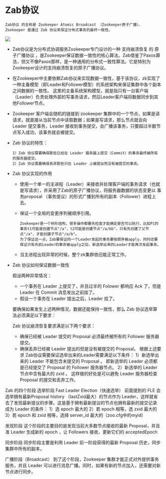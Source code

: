 # Zab协议
    Zab协议 的全称是 Zookeeper Atomic Broadcast （Zookeeper原子广播）。
    Zookeeper 是通过 Zab 协议来保证分布式事务的最终一致性。
    
   ![](https://outman-1252077993.cos.ap-nanjing.myqcloud.com/1609264542(1).jpg) 
   + Zab协议是为分布式协调服务Zookeeper专门设计的一种 支持崩溃恢复 的 原子广播协议 ，是Zookeeper保证数据一致性的核心算法。Zab借鉴了Paxos算法，但又不像Paxos那样，是一种通用的分布式一致性算法。它是特别为Zookeeper设计的支持崩溃恢复的原子广播协议。
   + 在Zookeeper中主要依赖Zab协议来实现数据一致性，基于该协议，zk实现了一种主备模型（即Leader和Follower模型）的系统架构来保证集群中各个副本之间数据的一致性。
这里的主备系统架构模型，就是指只有一台客户端（Leader）负责处理外部的写事务请求，然后Leader客户端将数据同步到其他Follower节点。
   + Zookeeper 客户端会随机的链接到 zookeeper 集群中的一个节点，如果是读请求，就直接从当前节点中读取数据；如果是写请求，那么节点就会向 Leader 提交事务，Leader 接收到事务提交，会广播该事务，只要超过半数节点写入成功，该事务就会被提交。

   + Zab 协议的特性：
    
         1）Zab 协议需要确保那些已经在 Leader 服务器上提交（Commit）的事务最终被所有的服务器提交。  
         2）Zab 协议需要确保丢弃那些只在 Leader 上被提出而没有被提交的事务。

   + Zab 协议实现的作用
    
        + 使用一个单一的主进程（Leader）来接收并处理客户端的事务请求（也就是写请求），并采用了Zab的原子广播协议，将服务器数据的状态变更以 事务proposal （事务提议）的形式广播到所有的副本（Follower）进程上去。
        + 保证一个全局的变更序列被顺序引用。
                
              Zookeeper是一个树形结构，很多操作都要先检查才能确定是否可以执行，比如P1的事务t1可能是创建节点"/a"，t2可能是创建节点"/a/bb"，只有先创建了父节点"/a"，才能创建子节点"/a/b"。
              为了保证这一点，Zab要保证同一个Leader发起的事务要按顺序被apply，同时还要保证只有先前Leader的事务被apply之后，新选举出来的Leader才能再次发起事务。

        + 当主进程出现异常的时候，整个zk集群依旧能正常工作。

   + Zab 协议如何保证数据一致性
   
     假设两种异常情况：
   
        + 一个事务在 Leader 上提交了，并且过半的 Folower 都响应 Ack 了，但是 Leader 在 Commit 消息发出之前挂了。
        + 假设一个事务在 Leader 提出之后，Leader 挂了。
    
      要确保如果发生上述两种情况，数据还能保持一致性，那么 Zab 协议选举算法必须满足以下要求：
    
      Zab 协议崩溃恢复要求满足以下两个要求：
        
        + 确保已经被 Leader 提交的 Proposal 必须最终被所有的 Follower 服务器提交。
        + 确保丢弃已经被 Leader 提出的但是没有被提交的 Proposal。
根据上述要求
Zab协议需要保证选举出来的Leader需要满足以下条件：
1）新选举出来的 Leader 不能包含未提交的 Proposal 。
即新选举的 Leader 必须都是已经提交了 Proposal 的 Follower 服务器节点。
2）新选举的 Leader 节点中含有最大的 zxid 。
这样做的好处是可以避免 Leader 服务器检查 Proposal 的提交和丢弃工作。

Zab 的四个阶段
选举阶段
Fast Leader Election（快速选举）
前面提到的 FLE 会选举拥有最新Proposal history （lastZxid最大）的节点作为 Leader，这样就省去了发现最新提议的步骤。这是基于拥有最新提议的节点也拥有最新的提交记录
成为 Leader 的条件：
1）选 epoch 最大的
2）若 epoch 相等，选 zxid 最大的
3）若 epoch 和 zxid 相等，选择 server_id 最大的（zoo.cfg中的myid）

发现阶段
这个阶段的主要目的是发现当前大多数节点接收的最新 Proposal，并且准 Leader 生成新的 epoch ，让 Followers 接收，更新它们的 acceptedEpoch

同步阶段
同步阶段主要是利用 Leader 前一阶段获得的最新 Proposal 历史，同步集群中所有的副本。

广播阶段（Broadcast）
到了这个阶段，Zookeeper 集群才能正式对外提供事务服务，并且 Leader 可以进行消息广播。同时，如果有新的节点加入，还需要对新节点进行同步。